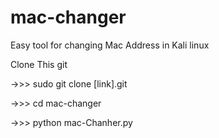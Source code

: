 # mac-changer
Easy tool for changing Mac Address in Kali linux




Clone This git 

->>> sudo git clone [link].git

->>> cd mac-changer

->>> python mac-Chanher.py
